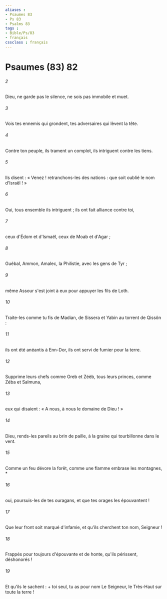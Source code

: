```yaml
---
aliases : 
- Psaumes 83
- Ps 83
- Psalms 83
tags : 
- Bible/Ps/83
- français
cssclass : français
---
```


# Psaumes (83) 82

###### 2
Dieu, ne garde pas le silence, ne sois pas immobile et muet.
###### 3
Vois tes ennemis qui grondent, tes adversaires qui lèvent la tête.
###### 4
Contre ton peuple, ils trament un complot, ils intriguent contre les tiens.
###### 5
Ils disent : « Venez ! retranchons-les des nations : que soit oublié le nom d'Israël ! »
###### 6
Oui, tous ensemble ils intriguent ; ils ont fait alliance contre toi,
###### 7
ceux d'Édom et d'Ismaël, ceux de Moab et d'Agar ;
###### 8
Guébal, Ammon, Amalec, la Philistie, avec les gens de Tyr ;
###### 9
même Assour s'est joint à eux pour appuyer les fils de Loth.
###### 10
Traite-les comme tu fis de Madian, de Sissera et Yabin au torrent de Qissôn :
###### 11
ils ont été anéantis à Enn-Dor, ils ont servi de fumier pour la terre.
###### 12
Supprime leurs chefs comme Oreb et Zéèb, tous leurs princes, comme Zéba et Salmuna,
###### 13
eux qui disaient : « A nous, à nous le domaine de Dieu ! »
###### 14
Dieu, rends-les pareils au brin de paille, à la graine qui tourbillonne dans le vent.
###### 15
Comme un feu dévore la forêt, comme une flamme embrase les montagnes, *
###### 16
oui, poursuis-les de tes ouragans, et que tes orages les épouvantent !
###### 17
Que leur front soit marqué d'infamie, et qu'ils cherchent ton nom, Seigneur !
###### 18
Frappés pour toujours d'épouvante et de honte, qu'ils périssent, déshonorés !
###### 19
Et qu'ils le sachent : + toi seul, tu as pour nom Le Seigneur, le Très-Haut sur toute la terre !
